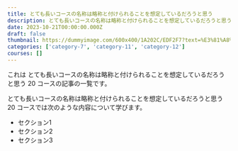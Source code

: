 ```yaml
---
title: とても長いコースの名称は略称と付けられることを想定しているだろうと思う
description: とても長いコースの名称は略称と付けられることを想定しているだろうと思うの説明
date: 2023-10-21T00:00:00.000Z
draft: false
thumbnail: https://dummyimage.com/600x400/1A202C/EDF2F7?text=%E3%81%A8%E3%81%A6%E3%82%82%E9%95%B7%E3%81%84%E3%82%B3%E3%83%BC%E3%82%B9%E3%81%AE%E5%90%8D%E7%A7%B0%E3%81%AF%E7%95%A5%E7%A7%B0%E3%81%A8%E4%BB%98%E3%81%91%E3%82%89%E3%82%8C%E3%82%8B%E3%81%93%E3%81%A8%E3%82%92%E6%83%B3%E5%AE%9A%E3%81%97%E3%81%A6%E3%81%84%E3%82%8B%E3%81%A0%E3%82%8D%E3%81%86%E3%81%A8%E6%80%9D%E3%81%86
categories: ['category-7', 'category-11', 'category-12']
courses: []
---
```


これは とても長いコースの名称は略称と付けられることを想定しているだろうと思う 20 コースの記事の一覧です。

  とても長いコースの名称は略称と付けられることを想定しているだろうと思う 20 コースでは次のような内容について学びます。

  - セクション1
  - セクション2
  - セクション3